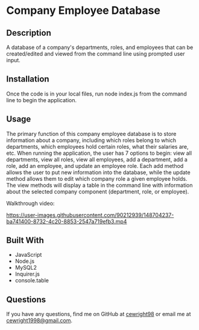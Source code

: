 # Company Employee Database

## Description
A database of a company's departments, roles, and employees that can be created/edited and viewed from the command line using prompted user input.

## Installation
Once the code is in your local files, run node index.js from the command line to begin the application.

## Usage
The primary function of this company employee database is to store information about a company, including which roles belong to which departments, which employees hold certain roles, what their salaries are, etc. When running the application, the user has 7 options to begin: view all departments, view all roles, view all employees, add a department, add a role, add an employee, and update an employee role. Each add method allows the user to put new information into the database, while the update method allows them to edit which company role a given employee holds. The view methods will display a table in the command line with information about the selected company component (department, role, or employee).

Walkthrough video:

https://user-images.githubusercontent.com/90212939/148704237-ba741400-8732-4c20-8853-2547a719efb3.mp4

## Built With
* JavaScript
* Node.js
* MySQL2
* Inquirer.js
* console.table

## Questions
If you have any questions, find me on GitHub at [cewright98](https://github.com/cewright98) or email me at cewright1998@gmail.com.
